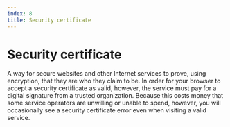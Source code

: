 ```yaml
---
index: 8
title: Security certificate
---
```

# Security certificate

A way for secure websites and other Internet services to prove, using encryption, that they are who they claim to be. In order for your browser to accept a security certificate as valid, however, the service must pay for a digital signature from a trusted organization. Because this costs money that some service operators are unwilling or unable to spend, however, you will occasionally see a security certificate error even when visiting a valid service.